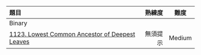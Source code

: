 | 題目 | 熟練度 | 難度 |
| :-- | --: |:--:|
| Binary  |  |  |
| [1123. Lowest Common Ancestor of Deepest Leaves](https://github.com/Liavan0122/Liavan-Leetcodes/blob/main/Tree/Binary%20Tree/1123.%20Lowest%20Common%20Ancestor%20of%20Deepest%20Leaves.md)  | 無須提示 | Medium |

